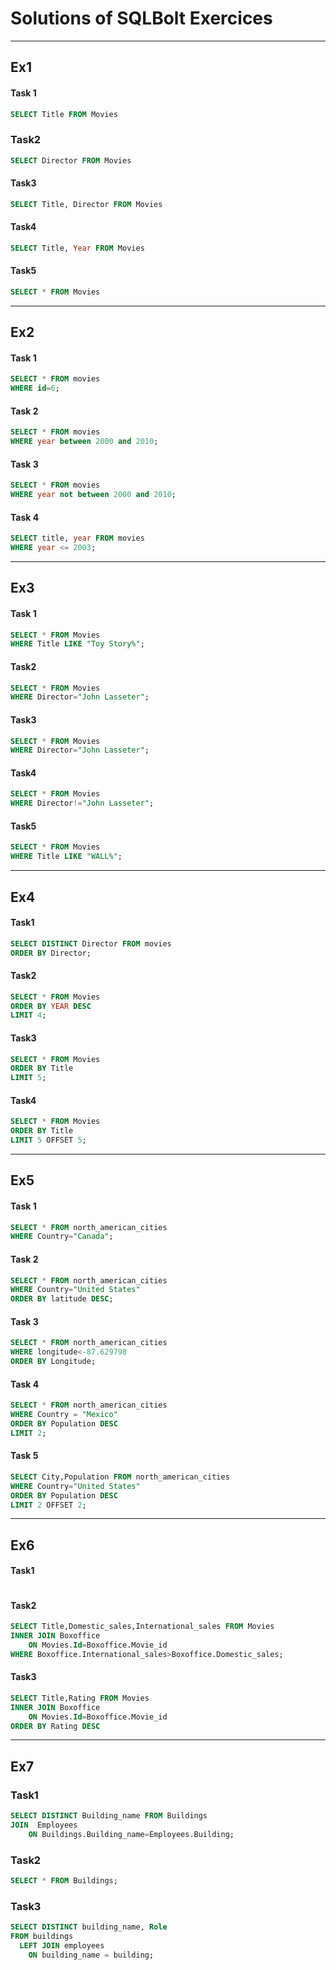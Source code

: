 # Solutions of SQLBolt Exercices

---

## Ex1

#### Task 1

```SQL
SELECT Title FROM Movies
```

### Task2

```SQL
SELECT Director FROM Movies
```

#### Task3

```SQL
SELECT Title, Director FROM Movies
```

#### Task4

```SQL
SELECT Title, Year FROM Movies
```

#### Task5

```SQL
SELECT * FROM Movies
```

---

## Ex2

#### Task 1

```SQL
SELECT * FROM movies
WHERE id=6;
```

#### Task 2

```SQL
SELECT * FROM movies
WHERE year between 2000 and 2010;
```

#### Task 3

```SQL
SELECT * FROM movies
WHERE year not between 2000 and 2010;
```

#### Task 4

```SQL
SELECT title, year FROM movies
WHERE year <= 2003;
```

---

## Ex3

#### Task 1

```SQL
SELECT * FROM Movies
WHERE Title LIKE "Toy Story%";
```

#### Task2

```SQL
SELECT * FROM Movies
WHERE Director="John Lasseter";
```

#### Task3

```SQL
SELECT * FROM Movies
WHERE Director="John Lasseter";
```

#### Task4

```SQL
SELECT * FROM Movies
WHERE Director!="John Lasseter";
```

#### Task5

```SQL
SELECT * FROM Movies
WHERE Title LIKE "WALL%";
```

---

## Ex4

#### Task1

```SQL
SELECT DISTINCT Director FROM movies
ORDER BY Director;
```

#### Task2

```SQL
SELECT * FROM Movies
ORDER BY YEAR DESC
LIMIT 4;
```

#### Task3

```SQL
SELECT * FROM Movies
ORDER BY Title
LIMIT 5;
```

#### Task4

```SQL
SELECT * FROM Movies
ORDER BY Title
LIMIT 5 OFFSET 5;
```

---

## Ex5

#### Task 1

```SQL
SELECT * FROM north_american_cities
WHERE Country="Canada";
```

#### Task 2

```SQL
SELECT * FROM north_american_cities
WHERE Country="United States"
ORDER BY latitude DESC;
```

#### Task 3

```SQL
SELECT * FROM north_american_cities
WHERE longitude<-87.629798
ORDER BY Longitude;
```

#### Task 4

```SQL
SELECT * FROM north_american_cities
WHERE Country = "Mexico"
ORDER BY Population DESC
LIMIT 2;
```

#### Task 5

```SQL
SELECT City,Population FROM north_american_cities
WHERE Country="United States"
ORDER BY Population DESC
LIMIT 2 OFFSET 2;
```

---

## Ex6

#### Task1

```SQL

```

#### Task2

```SQL
SELECT Title,Domestic_sales,International_sales FROM Movies
INNER JOIN Boxoffice
    ON Movies.Id=Boxoffice.Movie_id
WHERE Boxoffice.International_sales>Boxoffice.Domestic_sales;
```

#### Task3

```SQL
SELECT Title,Rating FROM Movies
INNER JOIN Boxoffice
    ON Movies.Id=Boxoffice.Movie_id
ORDER BY Rating DESC
```

---

## Ex7

### Task1

```SQL
SELECT DISTINCT Building_name FROM Buildings
JOIN  Employees
    ON Buildings.Building_name=Employees.Building;
```

### Task2

```SQL
SELECT * FROM Buildings;

```

### Task3

```SQL
SELECT DISTINCT building_name, Role
FROM buildings
  LEFT JOIN employees
    ON building_name = building;
```
